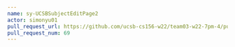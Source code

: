 ```yaml
---
name: sy-UCSBSubjectEditPage2
actor: simonyu01
pull_request_url: https://github.com/ucsb-cs156-w22/team03-w22-7pm-4/pull/69
pull_request_num: 69
---
```

